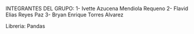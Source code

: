 INTEGRANTES DEL GRUPO:
1- Ivette Azucena Mendiola Requeno
2- Flavid Elias Reyes Paz
3- Bryan Enrique Torres Alvarez

Libreria: Pandas
